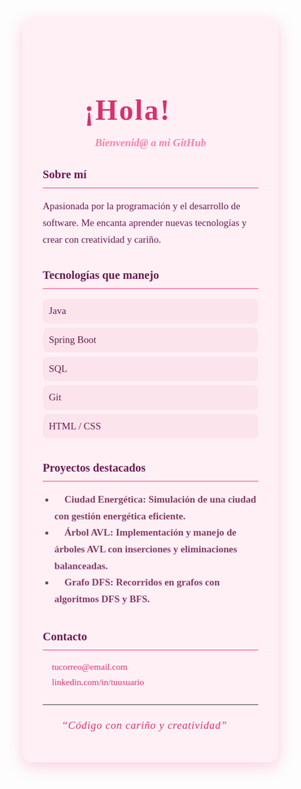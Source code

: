 <div align="center" style="font-family: 'Lucida Handwriting', 'Segoe Script', cursive; background: #fff0f6; border-radius: 20px; padding: 40px; max-width: 700px; margin: auto; box-shadow: 0 8px 30px rgba(246, 99, 153, 0.3);">

  <h1 style="color: #d6336c; font-size: 3.5rem; margin-bottom: 0.2em; letter-spacing: 3px;">
    ¡Hola! <span style="font-size: 1.6em;">👋</span>
  </h1>
  
  <h2 style="color: #f783ac; font-weight: 600; margin-top: 0; margin-bottom: 1.2em; font-style: italic;">
    Bienvenid@ a mi GitHub
  </h2>

  <section style="text-align: left; color: #6a1b4d; font-size: 1.2rem; line-height: 1.7;">

  <h3 style="border-bottom: 2px solid #f783ac; padding-bottom: 6px; margin-bottom: 0.8em;">
    Sobre mí
  </h3>
  <p style="margin-bottom: 1.8em;">
    Apasionada por la programación y el desarrollo de software. Me encanta aprender nuevas tecnologías y crear con creatividad y cariño.
  </p>

  <h3 style="border-bottom: 2px solid #f783ac; padding-bottom: 6px; margin-bottom: 0.8em;">
    Tecnologías que manejo
  </h3>
  <ul style="list-style-type: none; padding-left: 0; margin-bottom: 2em;">
    <li style="background: #fce4ec; padding: 8px 12px; border-radius: 10px; margin-bottom: 8px;">Java</li>
    <li style="background: #fce4ec; padding: 8px 12px; border-radius: 10px; margin-bottom: 8px;">Spring Boot</li>
    <li style="background: #fce4ec; padding: 8px 12px; border-radius: 10px; margin-bottom: 8px;">SQL</li>
    <li style="background: #fce4ec; padding: 8px 12px; border-radius: 10px; margin-bottom: 8px;">Git</li>
    <li style="background: #fce4ec; padding: 8px 12px; border-radius: 10px;">HTML / CSS</li>
  </ul>

  <h3 style="border-bottom: 2px solid #f783ac; padding-bottom: 6px; margin-bottom: 0.8em;">
    Proyectos destacados
  </h3>
  <ul style="color: #843b62; font-weight: 600; margin-bottom: 2em; padding-left: 1.2em;">
    <li>🌸 <strong>Ciudad Energética</strong>: Simulación de una ciudad con gestión energética eficiente.</li>
    <li>🌸 <strong>Árbol AVL</strong>: Implementación y manejo de árboles AVL con inserciones y eliminaciones balanceadas.</li>
    <li>🌸 <strong>Grafo DFS</strong>: Recorridos en grafos con algoritmos DFS y BFS.</li>
  </ul>

  <h3 style="border-bottom: 2px solid #f783ac; padding-bottom: 6px; margin-bottom: 0.8em;">
    Contacto
  </h3>
  <p style="font-size: 1.1rem;">
    📧 <a href="mailto:tucorreo@email.com" style="color: #d6336c; text-decoration: none;">tucorreo@email.com</a><br />
    🔗 <a href="https://linkedin.com/in/tuusuario" style="color: #d6336c; text-decoration: none;">linkedin.com/in/tuusuario</a>
  </p>

  </section>

  <hr style="margin: 2em 0; border-color: #f783ac;" />

  <p style="font-style: italic; color: #d6336c; font-size: 1.3rem; letter-spacing: 1px;">
    “Código con cariño y creatividad” 💖
  </p>

</div>
